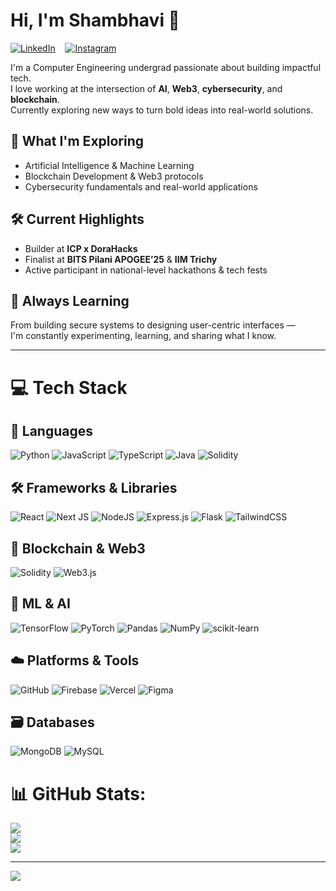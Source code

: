 # Hi, I'm Shambhavi 👋

[![LinkedIn](https://img.shields.io/badge/LinkedIn-blue?style=for-the-badge&logo=linkedin&logoColor=white)](https://www.linkedin.com/in/shambhavi-raj/) &nbsp;&nbsp;
[![Instagram](https://img.shields.io/badge/Instagram-purple?style=for-the-badge&logo=instagram&logoColor=white)](https://www.instagram.com/shambhaviraj_)

I'm a Computer Engineering undergrad passionate about building impactful tech.  
I love working at the intersection of **AI**, **Web3**, **cybersecurity**, and **blockchain**.  
Currently exploring new ways to turn bold ideas into real-world solutions.

## 🚀 What I'm Exploring
- Artificial Intelligence & Machine Learning  
- Blockchain Development & Web3 protocols  
- Cybersecurity fundamentals and real-world applications  

## 🛠️ Current Highlights
- Builder at **ICP x DoraHacks**  
- Finalist at **BITS Pilani APOGEE’25** & **IIM Trichy**
- Active participant in national-level hackathons & tech fests  

## 🌱 Always Learning
From building secure systems to designing user-centric interfaces —  
I'm constantly experimenting, learning, and sharing what I know.

---

# 💻 Tech Stack

## 🧠 Languages
![Python](https://img.shields.io/badge/python-3670A0?style=for-the-badge&logo=python&logoColor=ffdd54)
![JavaScript](https://img.shields.io/badge/javascript-%23323330.svg?style=for-the-badge&logo=javascript&logoColor=%23F7DF1E)
![TypeScript](https://img.shields.io/badge/typescript-%23007ACC.svg?style=for-the-badge&logo=typescript&logoColor=white)
![Java](https://img.shields.io/badge/java-%23ED8B00.svg?style=for-the-badge&logo=openjdk&logoColor=white)
![Solidity](https://img.shields.io/badge/Solidity-%23363636.svg?style=for-the-badge&logo=solidity&logoColor=white)

## 🛠️ Frameworks & Libraries
![React](https://img.shields.io/badge/react-%2320232a.svg?style=for-the-badge&logo=react&logoColor=%2361DAFB)
![Next JS](https://img.shields.io/badge/Next-black?style=for-the-badge&logo=next.js&logoColor=white)
![NodeJS](https://img.shields.io/badge/node.js-6DA55F?style=for-the-badge&logo=node.js&logoColor=white)
![Express.js](https://img.shields.io/badge/express.js-%23404d59.svg?style=for-the-badge&logo=express&logoColor=%2361DAFB)
![Flask](https://img.shields.io/badge/flask-%23000.svg?style=for-the-badge&logo=flask&logoColor=white)
![TailwindCSS](https://img.shields.io/badge/tailwindcss-%2338B2AC.svg?style=for-the-badge&logo=tailwind-css&logoColor=white)

## 🔗 Blockchain & Web3
![Solidity](https://img.shields.io/badge/Solidity-%23363636.svg?style=for-the-badge&logo=solidity&logoColor=white)
![Web3.js](https://img.shields.io/badge/web3.js-F16822?style=for-the-badge&logo=web3.js&logoColor=white)

## 🤖 ML & AI
![TensorFlow](https://img.shields.io/badge/TensorFlow-%23FF6F00.svg?style=for-the-badge&logo=TensorFlow&logoColor=white)
![PyTorch](https://img.shields.io/badge/PyTorch-%23EE4C2C.svg?style=for-the-badge&logo=PyTorch&logoColor=white)
![Pandas](https://img.shields.io/badge/pandas-%23150458.svg?style=for-the-badge&logo=pandas&logoColor=white)
![NumPy](https://img.shields.io/badge/numpy-%23013243.svg?style=for-the-badge&logo=numpy&logoColor=white)
![scikit-learn](https://img.shields.io/badge/scikit--learn-%23F7931E.svg?style=for-the-badge&logo=scikit-learn&logoColor=white)

## ☁️ Platforms & Tools
![GitHub](https://img.shields.io/badge/github-%23121011.svg?style=for-the-badge&logo=github&logoColor=white)
![Firebase](https://img.shields.io/badge/firebase-%23039BE5.svg?style=for-the-badge&logo=firebase)
![Vercel](https://img.shields.io/badge/vercel-%23000000.svg?style=for-the-badge&logo=vercel&logoColor=white)
![Figma](https://img.shields.io/badge/figma-%23F24E1E.svg?style=for-the-badge&logo=figma&logoColor=white)

## 🗃️ Databases
![MongoDB](https://img.shields.io/badge/MongoDB-%234ea94b.svg?style=for-the-badge&logo=mongodb&logoColor=white)
![MySQL](https://img.shields.io/badge/mysql-4479A1.svg?style=for-the-badge&logo=mysql&logoColor=white)


# 📊 GitHub Stats:
![](https://github-readme-stats.vercel.app/api?username=shambhaviraj20&theme=dark&hide_border=false&include_all_commits=false&count_private=false)<br/>
![](https://nirzak-streak-stats.vercel.app/?user=shambhaviraj20&theme=dark&hide_border=false)<br/>
![](https://github-readme-stats.vercel.app/api/top-langs/?username=shambhaviraj20&theme=dark&hide_border=false&include_all_commits=false&count_private=false&layout=compact)


---
[![](https://visitcount.itsvg.in/api?id=shambhaviraj20&icon=0&color=0)](https://visitcount.itsvg.in)

<!-- Proudly created with GPRM ( https://gprm.itsvg.in ) -->
